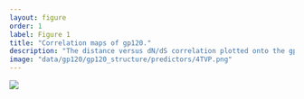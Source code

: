 ```yaml
---
layout: figure
order: 1
label: Figure 1
title: "Correlation maps of gp120."
description: "The distance versus dN/dS correlation plotted onto the gp120 structure. Red colors represent highly negative correlations--sites closer to those sites are are evolving more rapidly. Blue colors represent highly positive correlations--sites farther from those sites are evolving more rapidly. The correlations control for RSA. The volume containing the gp120 colored cartoon is the surface plot of the entire gp120/gp41 ecto domain of the HIV receptor-binding complex. In A, we show a front view of the correlation map without any glycosylations. In B, we show the front view with glycosylations in pale blue tint. In C, we show the side view of the correlation map without glycosylations. In D, we show the side view of the correlation map with glycosylations."
image: "data/gp120/gp120_structure/predictors/4TVP.png"
---
```

<img src="{{ site.baseurl }}/data/gp120/gp120_structure/predictors/4TVP.png">
